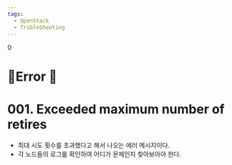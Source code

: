 ```yaml
---
tags:
  - OpenStack
  - TrubleShooting
---
```

0
#  🚀Error 🚀

# 001. Exceeded maximum number of retires
- 최대 시도 횟수를 초과했다고 해서 나오는 에러 메시지이다.
- 각 노드들의 로그를 확인하여 어디가 문제인지 찾아보아야 한다.